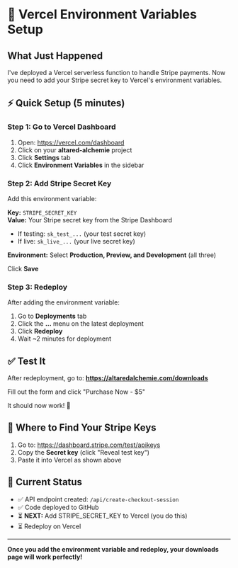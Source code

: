 # 🔧 Vercel Environment Variables Setup

## What Just Happened

I've deployed a Vercel serverless function to handle Stripe payments. Now you need to add your Stripe secret key to Vercel's environment variables.

## ⚡ Quick Setup (5 minutes)

### Step 1: Go to Vercel Dashboard
1. Open: https://vercel.com/dashboard
2. Click on your **altared-alchemie** project
3. Click **Settings** tab
4. Click **Environment Variables** in the sidebar

### Step 2: Add Stripe Secret Key

Add this environment variable:

**Key:** `STRIPE_SECRET_KEY`  
**Value:** Your Stripe secret key from the Stripe Dashboard

- If testing: `sk_test_...` (your test secret key)
- If live: `sk_live_...` (your live secret key)

**Environment:** Select **Production, Preview, and Development** (all three)

Click **Save**

### Step 3: Redeploy

After adding the environment variable:
1. Go to **Deployments** tab
2. Click the **...** menu on the latest deployment
3. Click **Redeploy**
4. Wait ~2 minutes for deployment

## ✅ Test It

After redeployment, go to:
**https://altaredalchemie.com/downloads**

Fill out the form and click "Purchase Now - $5"

It should now work! 🎉

## 🔑 Where to Find Your Stripe Keys

1. Go to: https://dashboard.stripe.com/test/apikeys
2. Copy the **Secret key** (click "Reveal test key")
3. Paste it into Vercel as shown above

## 📝 Current Status

- ✅ API endpoint created: `/api/create-checkout-session`
- ✅ Code deployed to GitHub
- ⏳ **NEXT:** Add STRIPE_SECRET_KEY to Vercel (you do this)
- ⏳ Redeploy on Vercel

---

**Once you add the environment variable and redeploy, your downloads page will work perfectly!**

